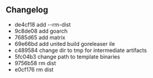 ## Changelog
* de4cf18 add --rm-dist
* 9c8de08 add goarch
* 7685d65 add matrix
* 69e66bd add united build goreleaser ile
* c489584 change dir to tmp for intermediate artifacts
* 5fc04b3 change path to template binaries
* 9756b58 rm dist
* e0cf176 rm dist
